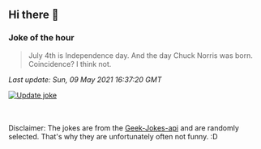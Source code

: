 ## Hi there 👋

### Joke of the hour
<!-- joke -->
>July 4th is Independence day. And the day Chuck Norris was born. Coincidence? I think not.
<!-- /joke -->

*Last update: Sun, 09 May 2021 16:37:20 GMT*

[![Update joke](https://github.com/nclskfm/nclskfm/actions/workflows/joke.yml/badge.svg)](https://github.com/nclskfm/nclskfm/actions/workflows/joke.yml)

<br><br>
Disclaimer: The jokes are from the [Geek-Jokes-api](https://github.com/sameerkumar18/geek-joke-api) and are randomly selected. That's why they are unfortunately often not funny. :D
